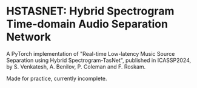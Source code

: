 # HSTASNET: Hybrid Spectrogram Time-domain Audio Separation Network

A PyTorch implementation of "Real-time Low-latency Music Source Separation using Hybrid Spectrogram-TasNet", published in ICASSP2024, by S. Venkatesh, A. Benilov, P. Coleman and F. Roskam.

Made for practice, currently incomplete.